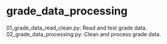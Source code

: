 # grade_data_processing

01_grade_data_read_clean.py: Read and test grade data.
02_grade_data_processing.py: Clean and process grade data.